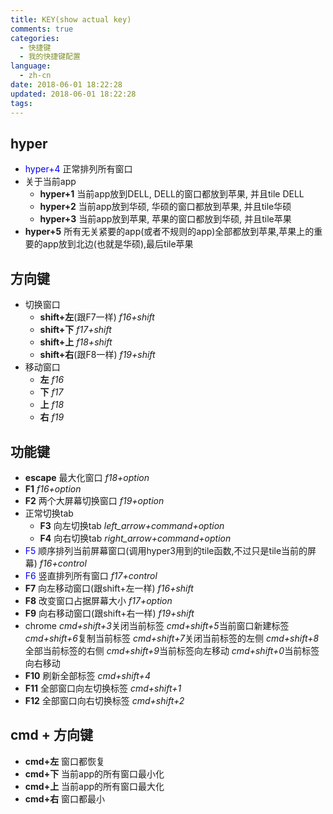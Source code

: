 ```yaml
---
title: KEY(show actual key)
comments: true
categories:
  - 快捷键
  - 我的快捷键配置
language:
  - zh-cn
date: 2018-06-01 18:22:28
updated: 2018-06-01 18:22:28
tags:
---
```

## hyper
- <font color="blue">hyper+4</font> 正常排列所有窗口
- 关于当前app
  - **hyper+1** 当前app放到DELL, DELL的窗口都放到苹果, 并且tile DELL
  - **hyper+2** 当前app放到华硕, 华硕的窗口都放到苹果, 并且tile华硕
  - **hyper+3** 当前app放到苹果, 苹果的窗口都放到华硕, 并且tile苹果
- **hyper+5** 所有无关紧要的app(或者不规则的app)全部都放到苹果,苹果上的重要的app放到北边(也就是华硕),最后tile苹果

## 方向键
- 切换窗口
  - **shift+左**(跟F7一样) *f16+shift*
  - **shift+下**          *f17+shift*
  - **shift+上**          *f18+shift*
  - **shift+右**(跟F8一样) *f19+shift*
- 移动窗口
  - **左** *f16*
  - **下** *f17*
  - **上** *f18*
  - **右** *f19*

## 功能键
- **escape** 最大化窗口     *f18+option*
- **F1**                  *f16+option*
- **F2** 两个大屏幕切换窗口  *f19+option*
- 正常切换tab
  - **F3** 向左切换tab      *left_arrow+command+option*
  - **F4** 向右切换tab      *right_arrow+command+option*
- <font color="blue">F5</font> 顺序排列当前屏幕窗口(调用hyper3用到的tile函数,不过只是tile当前的屏幕)   *f16+control*
- <font color="blue">F6</font> 竖直排列所有窗口                                                  *f17+control*
- **F7** 向左移动窗口(跟shift+左一样)  *f16+shift*
- **F8** 改变窗口占据屏幕大小          *f17+option*
- **F9** 向右移动窗口(跟shift+右一样)  *f19+shift*
-  chrome
*cmd+shift+3*关闭当前标签 
*cmd+shift+5*当前窗口新建标签 
*cmd+shift+6*复制当前标签 
*cmd+shift+7*关闭当前标签的左侧 
*cmd+shift+8*全部当前标签的右侧 
*cmd+shift+9*当前标签向左移动 
*cmd+shift+0*当前标签向右移动
  - **F10** 刷新全部标签          *cmd+shift+4*
  - **F11** 全部窗口向左切换标签   *cmd+shift+1*
  - **F12** 全部窗口向右切换标签   *cmd+shift+2*

## cmd + 方向键
- **cmd+左** 窗口都恢复
- **cmd+下** 当前app的所有窗口最小化
- **cmd+上** 当前app的所有窗口最大化
- **cmd+右** 窗口都最小